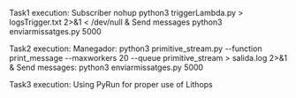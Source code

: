 Task1 execution:
  Subscriber
    nohup python3 triggerLambda.py > logsTrigger.txt 2>&1 < /dev/null &
  Send messages
    python3 enviarmissatges.py 5000

Task2 execution:
  Manegador:
     python3 primitive_stream.py --function print_message --maxworkers 20 --queue primitive_stream > salida.log 2>&1 &
  Send messages:
  python3 enviarmissatges.py 5000

Task3 execution:
  Using PyRun for proper use of Lithops
